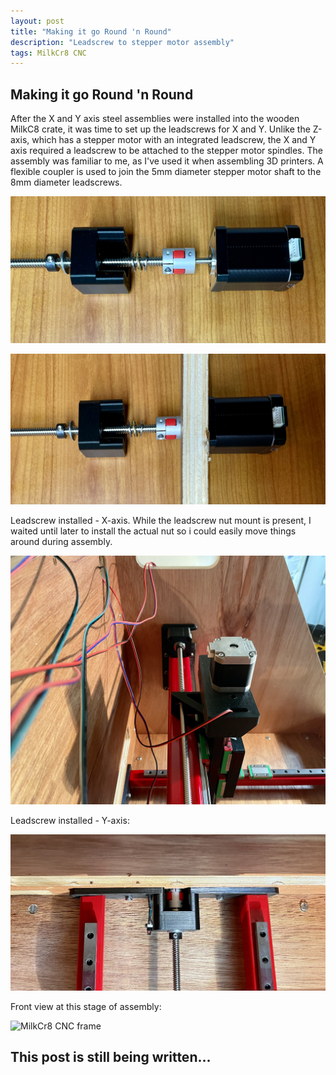 ```yaml
---
layout: post
title: "Making it go Round 'n Round"
description: "Leadscrew to stepper motor assembly"
tags: MilkCr8 CNC
---
```

## Making it go Round 'n Round

After the X and Y axis steel assemblies were installed into the wooden MilkC8 crate, it was time to set up the leadscrews for X and Y.  Unlike the Z-axis, which has a stepper motor with an integrated leadscrew, the X and Y axis required a leadscrew to be attached to the stepper motor spindles.  The assembly was familiar to me, as I've used it when assembling 3D printers.  A flexible coupler is used to join the 5mm diameter stepper motor shaft to the 8mm diameter leadscrews.  

![MilkCr8 CNC frame](/assets/images/Leadscrew-exploded.jpeg)

![MilkCr8 CNC frame](/assets/images/Leadscrew-assembled.jpeg)

Leadscrew installed - X-axis.  While the leadscrew nut mount is present, I waited until later to install the actual nut so i could easily move things around during assembly.

![MilkCr8 CNC frame](/assets/images/Leadscrew-installed-side.jpeg)


Leadscrew installed - Y-axis:

![MilkCr8 CNC frame](/assets/images/Leadscrew-installed-rear.jpeg)

Front view at this stage of assembly:

![MilkCr8 CNC frame](/assets/images/Leadscrew-installed-front.jpeg)
## This post is still being written...
